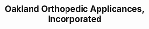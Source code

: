 ---
title: "Oakland Orthopedic Applicances, Incorporated"
url: /west-branch/oakland-orthopedic-applicances-incorporated/
shop: Sanitätshaus
---